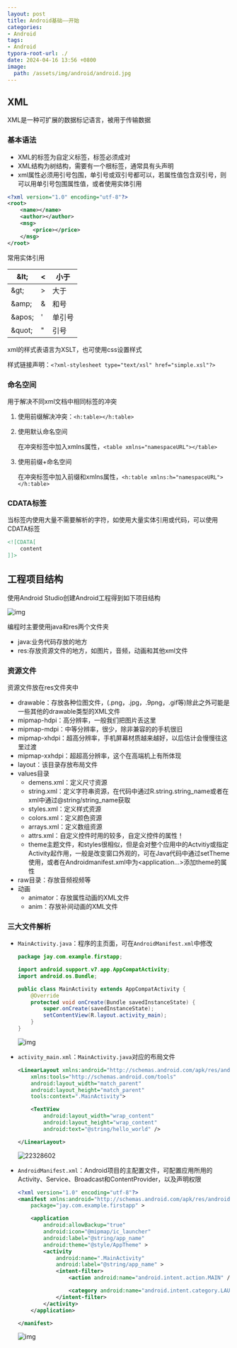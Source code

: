 ```yaml
---
layout: post
title: Android基础——开始
categories:
- Android
tags:
- Android
typora-root-url: ./
date: 2024-04-16 13:56 +0800
image:
  path: /assets/img/android/android.jpg
---
```

## XML

XML是一种可扩展的数据标记语言，被用于传输数据

### 基本语法

-   XML的标签为自定义标签，标签必须成对
-   XML结构为树结构，需要有一个根标签，通常具有头声明
-   xml属性必须用引号包围，单引号或双引号都可以，若属性值包含双引号，则可以用单引号包围属性值，或者使用实体引用

```xml
<?xml version="1.0" encoding="utf-8"?>
<root>
	<name></name>
    <author></author>
    <msg>
        <price></price>
    </msg>
</root>
```

常用实体引用

| \&lt;   | <    | 小于   |
| ------- | ---- | ------ |
| \&gt;   | >    | 大于   |
| \&amp;  | &    | 和号   |
| \&apos; | '    | 单引号 |
| \&quot; | "    | 引号   |

xml的样式表语言为XSLT，也可使用css设置样式

样式链接声明：`<?xml-stylesheet type="text/xsl" href="simple.xsl"?>`

### 命名空间

用于解决不同xml文档中相同标签的冲突

1. 使用前缀解决冲突：`<h:table></h:table>`

2. 使用默认命名空间

    在冲突标签中加入xmlns属性，`<table xmlns="namespaceURL"></table>`

3. 使用前缀+命名空间

    在冲突标签中加入前缀和xmlns属性，`<h:table xmlns:h="namespaceURL"></h:table>`

### CDATA标签

当标签内使用大量不需要解析的字符，如使用大量实体引用或代码，可以使用CDATA标签

```xml
<![CDATA[
	content
]]>
```

## 工程项目结构

使用Android Studio创建Android工程得到如下项目结构

<img src="./assets/TMmaYt1urpFOACk.png" alt="img"  />

编程时主要使用java和res两个文件夹

- java:业务代码存放的地方
- res:存放资源文件的地方，如图片，音频，动画和其他xml文件

### 资源文件

资源文件放在res文件夹中

- drawable：存放各种位图文件，(.png，.jpg，.9png，.gif等)除此之外可能是一些其他的drawable类型的XML文件
- mipmap-hdpi：高分辨率，一般我们把图片丢这里
- mipmap-mdpi：中等分辨率，很少，除非兼容的的手机很旧
- mipmap-xhdpi：超高分辨率，手机屏幕材质越来越好，以后估计会慢慢往这里过渡
- mipmap-xxhdpi：超超高分辨率，这个在高端机上有所体现
- layout：该目录存放布局文件
- values目录
    - demens.xml：定义尺寸资源
    - string.xml：定义字符串资源，在代码中通过R.string.string_name或者在xml中通过@string/string_name获取
    - styles.xml：定义样式资源
    - colors.xml：定义颜色资源
    - arrays.xml：定义数组资源
    - attrs.xml：自定义控件时用的较多，自定义控件的属性！
    - theme主题文件，和styles很相似，但是会对整个应用中的Actvitiy或指定Activity起作用，一般是改变窗口外观的，可在Java代码中通过setTheme使用，或者在Androidmanifest.xml中为<application...>添加theme的属性
- raw目录：存放音频视频等
- 动画
    - animator：存放属性动画的XML文件
    - anim：存放补间动画的XML文件

### 三大文件解析

- `MainActivity.java`：程序的主页面，可在`AndroidManifest.xml`中修改

    ```java
    package jay.com.example.firstapp;
    
    import android.support.v7.app.AppCompatActivity;
    import android.os.Bundle;
    
    public class MainActivity extends AppCompatActivity {
        @Override
        protected void onCreate(Bundle savedInstanceState) {
            super.onCreate(savedInstanceState);
            setContentView(R.layout.activity_main);
        }
    }
    ```

    ![img](./assets/BDoyGWz49gkZLOT.jpg)

- `activity_main.xml`：`MainActivity.java`对应的布局文件

    ```xml
    <LinearLayout xmlns:android="http://schemas.android.com/apk/res/android"
        xmlns:tools="http://schemas.android.com/tools"
        android:layout_width="match_parent"
        android:layout_height="match_parent"
        tools:context=".MainActivity">
    
        <TextView
            android:layout_width="wrap_content"
            android:layout_height="wrap_content"
            android:text="@string/hello_world" />
    
    </LinearLayout>
    ```

    ![22328602](./assets/s2QtM4pA1kuIlcB.jpg)

- `AndroidManifest.xml`：Android项目的主配置文件，可配置应用所用的Activity、Service、Broadcast和ContentProvider，以及声明权限

    ```xml
    <?xml version="1.0" encoding="utf-8"?>
    <manifest xmlns:android="http://schemas.android.com/apk/res/android"
        package="jay.com.example.firstapp" >
    
        <application
            android:allowBackup="true"
            android:icon="@mipmap/ic_launcher"
            android:label="@string/app_name"
            android:theme="@style/AppTheme" >
            <activity
                android:name=".MainActivity"
                android:label="@string/app_name" >
                <intent-filter>
                    <action android:name="android.intent.action.MAIN" />
    
                    <category android:name="android.intent.category.LAUNCHER" />
                </intent-filter>
            </activity>
        </application>
    
    </manifest>
    ```

    ![img](./assets/kYUKWvcLNFDQZhX.jpg)

